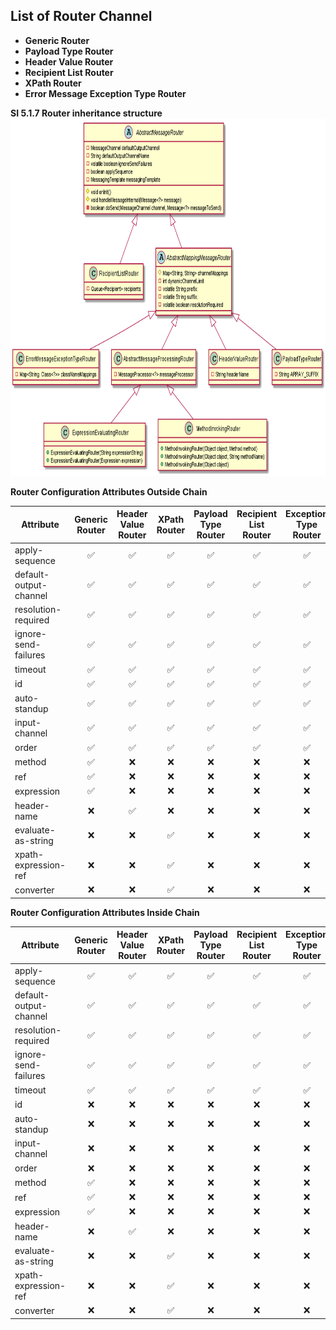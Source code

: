 ## List of Router Channel
* **Generic Router**
* **Payload Type Router**
* **Header Value Router**
* **Recipient List Router**
* **XPath Router**
* **Error Message Exception Type Router**

**SI 5.1.7 Router inheritance structure**
<img src="docs/images/RouterChannelHirarchy.png" width="800" height="572">

**Router Configuration Attributes Outside Chain**

| Attribute | Generic <br> Router | Header Value <br> Router | XPath <br> Router | Payload Type <br> Router | Recipient List <br>Router | Exception Type <br> Router |
| --- | :---: | :---: | :---: | :---: | :---: | :---: |
| apply-sequence | :white_check_mark: | :white_check_mark: | :white_check_mark: | :white_check_mark: | :white_check_mark: | :white_check_mark: | 
| default-output-channel | :white_check_mark: | :white_check_mark: | :white_check_mark: | :white_check_mark: | :white_check_mark: | :white_check_mark: | 
| resolution-required | :white_check_mark: | :white_check_mark: | :white_check_mark: | :white_check_mark: | :white_check_mark: | :white_check_mark: | 
| ignore-send-failures | :white_check_mark: | :white_check_mark: | :white_check_mark: | :white_check_mark: | :white_check_mark: | :white_check_mark: | 
| timeout | :white_check_mark: | :white_check_mark: | :white_check_mark: | :white_check_mark: | :white_check_mark: | :white_check_mark: | 
| id | :white_check_mark: | :white_check_mark: | :white_check_mark: | :white_check_mark: | :white_check_mark: | :white_check_mark: | 
| auto-standup | :white_check_mark: | :white_check_mark: | :white_check_mark: | :white_check_mark: | :white_check_mark: | :white_check_mark: | 
| input-channel | :white_check_mark: | :white_check_mark: | :white_check_mark: | :white_check_mark: | :white_check_mark: | :white_check_mark: | 
| order | :white_check_mark: | :white_check_mark: | :white_check_mark: | :white_check_mark: | :white_check_mark: | :white_check_mark: | 
| method | :white_check_mark: | :x: | :x: | :x: | :x: | :x: | 
| ref | :white_check_mark: | :x: | :x: | :x: | :x: | :x: | 
| expression | :white_check_mark: | :x: | :x: | :x: | :x: | :x: | 
| header-name | :x: | :white_check_mark: | :x: | :x: | :x: | :x: | 
| evaluate-as-string | :x: | :x: | :white_check_mark: | :x: | :x: | :x: | 
| xpath-expression-ref | :x: | :x: | :white_check_mark: | :x: | :x: | :x: | 
| converter | :x: | :x: | :white_check_mark: | :x: | :x: | :x: | 


**Router Configuration Attributes Inside Chain**

| Attribute | Generic <br> Router | Header Value <br> Router | XPath <br> Router | Payload Type <br> Router | Recipient List <br>Router | Exception Type <br> Router |
| --- | :---: | :---: | :---: | :---: | :---: | :---: |
| apply-sequence | :white_check_mark: | :white_check_mark: | :white_check_mark: | :white_check_mark: | :white_check_mark: | :white_check_mark: | 
| default-output-channel | :white_check_mark: | :white_check_mark: | :white_check_mark: | :white_check_mark: | :white_check_mark: | :white_check_mark: | 
| resolution-required | :white_check_mark: | :white_check_mark: | :white_check_mark: | :white_check_mark: | :white_check_mark: | :white_check_mark: | 
| ignore-send-failures | :white_check_mark: | :white_check_mark: | :white_check_mark: | :white_check_mark: | :white_check_mark: | :white_check_mark: | 
| timeout | :white_check_mark: | :white_check_mark: | :white_check_mark: | :white_check_mark: | :white_check_mark: | :white_check_mark: | 
| id | :x: | :x: | :x: | :x: | :x: | :x: | 
| auto-standup | :x: | :x: | :x: | :x: | :x: | :x: | 
| input-channel | :x: | :x: | :x: | :x: | :x: | :x: | 
| order | :x: | :x: | :x: | :x: | :x: | :x: | 
| method | :white_check_mark: | :x: | :x: | :x: | :x: | :x: | 
| ref | :white_check_mark: | :x: | :x: | :x: | :x: | :x: | 
| expression | :white_check_mark: | :x: | :x: | :x: | :x: | :x: | 
| header-name | :x: | :white_check_mark: | :x: | :x: | :x: | :x: | 
| evaluate-as-string | :x: | :x: | :white_check_mark: | :x: | :x: | :x: | 
| xpath-expression-ref | :x: | :x: | :white_check_mark: | :x: | :x: | :x: | 
| converter | :x: | :x: | :white_check_mark: | :x: | :x: | :x: | 


